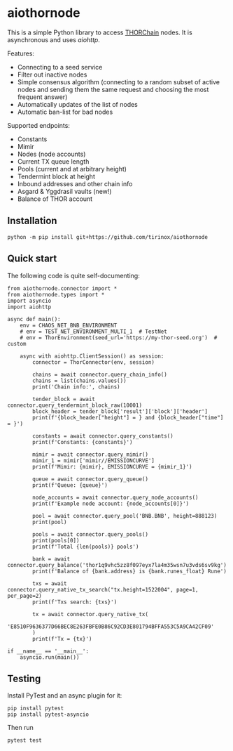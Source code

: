 # aiothornode

This is a simple Python library to access [THORChain](https://thorchain.org/) nodes. It is asynchronous and uses _aiohttp_.

Features:

* Connecting to a seed service
* Filter out inactive nodes
* Simple consensus algorithm (connecting to a random subset of active nodes and sending them the same request and
  choosing the most frequent answer)
* Automatically updates of the list of nodes
* Automatic ban-list for bad nodes

Supported endpoints:

* Constants
* Mimir
* Nodes (node accounts)
* Current TX queue length
* Pools (current and at arbitrary height)
* Tendermint block at height
* Inbound addresses and other chain info
* Asgard & Yggdrasil vaults (new!)
* Balance of THOR account

## Installation

`python -m pip install git+https://github.com/tirinox/aiothornode`

## Quick start


The following code is quite self-documenting:

```
from aiothornode.connector import *
from aiothornode.types import *
import asyncio
import aiohttp

async def main():
    env = CHAOS_NET_BNB_ENVIRONMENT
    # env = TEST_NET_ENVIRONMENT_MULTI_1  # TestNet
    # env = ThorEnvironment(seed_url='https://my-thor-seed.org')  # custom
    
    async with aiohttp.ClientSession() as session:
        connector = ThorConnector(env, session)
        
        chains = await connector.query_chain_info()
        chains = list(chains.values())
        print('Chain info:', chains)
        
        tender_block = await connector.query_tendermint_block_raw(10001)
        block_header = tender_block['result']['block']['header']
        print(f'{block_header["height"] = } and {block_header["time"] = }')

        constants = await connector.query_constants()
        print(f'Constants: {constants}')
        
        mimir = await connector.query_mimir()
        mimir_1 = mimir['mimir//EMISSIONCURVE']
        print(f'Mimir: {mimir}, EMISSIONCURVE = {mimir_1}')

        queue = await connector.query_queue()
        print(f'Queue: {queue}')

        node_accounts = await connector.query_node_accounts()
        print(f'Example node account: {node_accounts[0]}')

        pool = await connector.query_pool('BNB.BNB', height=888123)
        print(pool)

        pools = await connector.query_pools()
        print(pools[0])
        print(f'Total {len(pools)} pools')
        
        bank = await connector.query_balance('thor1q9vhc5zz8f097eyx7la4m35wsn7u3vds6sv9kg')
        print(f'Balance of {bank.address} is {bank.runes_float} Rune')
        
        txs = await connector.query_native_tx_search("tx.height=1522004", page=1, per_page=2)
        print(f'Txs search: {txs}')
        
        tx = await connector.query_native_tx(
            'E8510F9636377D66BEC8E263FBFE0B86C92CD3E801794BFFA553C5A9CA42CF09'
        )
        print(f'Tx = {tx}')

if __name__ == '__main__':
    asyncio.run(main())
```

## Testing

Install PyTest and an async plugin for it:

```
pip install pytest
pip install pytest-asyncio
```

Then run

```
pytest test
```
